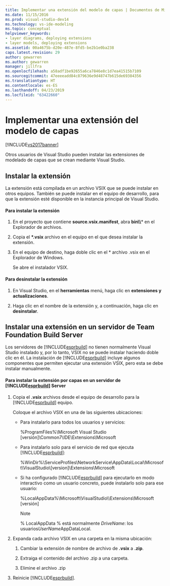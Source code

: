 ```yaml
---
title: Implementar una extensión del modelo de capas | Documentos de Microsoft
ms.date: 11/15/2016
ms.prod: visual-studio-dev14
ms.technology: vs-ide-modeling
ms.topic: conceptual
helpviewer_keywords:
- layer diagrams, deploying extensions
- layer models, deploying extensions
ms.assetid: 00a4675b-d20e-487e-8fd5-be2b1e0ba238
caps.latest.revision: 29
author: gewarren
ms.author: gewarren
manager: jillfra
ms.openlocfilehash: a58adf1be92655a6ca7846e8c1d7ea41515b7109
ms.sourcegitcommit: 47eeeeadd84c879636e9d48747b615de69384356
ms.translationtype: HT
ms.contentlocale: es-ES
ms.lasthandoff: 04/23/2019
ms.locfileid: "63422660"
---
```

# <a name="deploy-a-layer-model-extension"></a>Implementar una extensión del modelo de capas
[!INCLUDE[vs2017banner](../includes/vs2017banner.md)]

Otros usuarios de Visual Studio pueden instalar las extensiones de modelado de capas que se crean mediante Visual Studio.  
  
## <a name="installing-your-extension"></a>Instalar la extensión  
 La extensión está compilada en un archivo VSIX que se puede instalar en otros equipos. También se puede instalar en el equipo de desarrollo, para que la extensión esté disponible en la instancia principal de Visual Studio.  
  
#### <a name="to-install-the-extension"></a>Para instalar la extensión  
  
1. En el proyecto que contiene **source.vsix.manifest**, abra **bin\\\\*** en el Explorador de archivos.  
  
2. Copia el  **\*.vsix** archivo en el equipo en el que desea instalar la extensión.  
  
3. En el equipo de destino, haga doble clic en el * archivo .vsix en el Explorador de Windows.  
  
    Se abre el instalador VSIX.  
  
#### <a name="to-uninstall-the-extension"></a>Para desinstalar la extensión  
  
1. En Visual Studio, en el **herramientas** menú, haga clic en **extensiones y actualizaciones**.  
  
2. Haga clic en el nombre de la extensión y, a continuación, haga clic en **desinstalar**.  
  
## <a name="installing-an-extension-on-a-team-foundation-build-server"></a>Instalar una extensión en un servidor de Team Foundation Build Server  
 Los servidores de [!INCLUDE[esprbuild](../includes/esprbuild-md.md)] no tienen normalmente Visual Studio instalado y, por lo tanto, VSIX no se puede instalar haciendo doble clic en él. La instalación de [!INCLUDE[esprbuild](../includes/esprbuild-md.md)] incluye algunos componentes que permiten ejecutar una extensión VSIX, pero esta se debe instalar manualmente.  
  
#### <a name="to-install-your-layer-extension-on-a-includeesprbuildincludesesprbuild-mdmd-server"></a>Para instalar la extensión por capas en un servidor de [!INCLUDE[esprbuild](../includes/esprbuild-md.md)] Server  
  
1. Copia el **.vsix** archivos desde el equipo de desarrollo para la [!INCLUDE[esprbuild](../includes/esprbuild-md.md)] equipo.  
  
     Coloque el archivo VSIX en una de las siguientes ubicaciones:  
  
    - Para instalarlo para todos los usuarios y servicios:  
  
         %ProgramFiles%\Microsoft Visual Studio [versión]\Common7\IDE\Extensions\Microsoft  
  
    - Para instalarlo solo para el servicio de red que ejecuta [!INCLUDE[esprbuild](../includes/esprbuild-md.md)]:  
  
         %WinDir%\ServiceProfiles\NetworkService\AppData\Local\Microsoft\VisualStudio\\[version]\Extensions\Microsoft  
  
    - Si ha configurado [!INCLUDE[esprbuild](../includes/esprbuild-md.md)] para ejecutarlo en modo interactivo como un usuario concreto, puede instalarlo solo para ese usuario:  
  
         %LocalAppData%\Microsoft\VisualStudio\\\Extensions\Microsoft [versión]  
  
        > [!NOTE]
        > % LocalAppData % está normalmente *DriveName*: los usuarios*UserName*AppDataLocal.  
  
2. Expanda cada archivo VSIX en una carpeta en la misma ubicación:  
  
    1. Cambiar la extensión de nombre de archivo de **.vsix** a **.zip**.  
  
    2. Extraiga el contenido del archivo .zip a una carpeta.  
  
    3. Elimine el archivo .zip  
  
3. Reinicie [!INCLUDE[esprbuild](../includes/esprbuild-md.md)].

